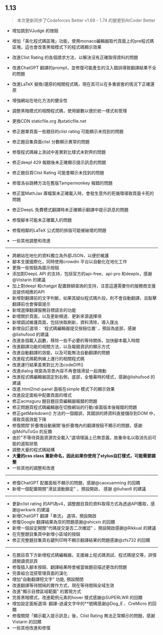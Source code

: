 ## 1.13

> 本次更新同步了Codeforces Better v1.68 - 1.74 的變更到AtCoder Better

- 增加跳到VJudge 的按鈕

- 增加「美化程式碼區塊」功能，使用monaco編輯器取代頁面上的pre程式碼區塊，這也會改善黑暗模式下的程式碼顯示效果

- 改進Clist Rating 的各個請求方法，以解決沒有正確取得資料的問題

- 改進ChatGPT 翻譯的prompt，並修復可能產生的注入錯誤導致翻譯結果不全的問題

- 改進LaTeX 替換/還原的相關程式碼，現在其可以在多重嵌套的情況下正確還原

- 增強網站在地化方法的健全性

- 調整黑暗模式的相關程式碼，使用變數以便於統一樣式和管理

- 更換CDN staticfile.org 為staticfile.net

- 修正題單頁面一些題目的clist rating 可能顯示未找到的問題

- 修正題目集頁面clist 分數顯示異常的問題

- 修復程式碼線上測試中差異對比樣式未對齊的問題

- 修正deepl 429 報錯後未正確顯示提示訊息的問題

- 修正題目頁Clist Rating 可能會顯示未找到的問題

- 修復洛谷跳轉方法在舊版Tampermonkey 報錯的問題

- 修正當MathJax 庫檔案未正確載入時，會發生意外的死循環導致頁面卡死的問題

- 修正DeepL 免費模式翻譯時未正確顯示翻譯中提示訊息的問題

- 修復腳本可能未正確載入的問題

- 修復相鄰的LaTeX 公式間的排版可能被破壞的問題

- 一些其他調整和改進

***

- 將網站在地化的資料獨立為外部JSON，以便於維護
- 腳本支援國際化，同時使用crowdin 平台以自動化在地化工作
- 更換一些按鈕為圖示按鈕
- 添加對DeepL API 的支持，包括官方的api-free、api-pro 和deeplx，感謝@Vistarin 的建議
- 加上對deepl 和chatgpt 配置餘額查詢的支持，注意這還需要你的服務商支援並提供相應的API
- 新增對翻譯前的文字判斷，如果其疑似程式碼片段，則不會自動翻譯，且點擊翻譯前也會彈窗提示
- 新增選擇翻譯服務目標語言的功能
- 新增關於頁面，以及更新頻道、更新來源選擇項
- 新增調試維護頁面，包括快取刷新，資料清除，導入匯出
- 新增自訂選項： '程式碼編輯器提交按鈕位置' ，預設為底部，感謝@lishufood 的建議
- 改進各個載入函數，移除一些不必要的等待關係，加快腳本載入時間
- 改進翻譯功能的相關方法，以及報錯資訊的顯示方式
- 改進自動翻譯的效能，以及可能無法自動翻譯的問題
- 改進程式碼範例線上運行的相關程式碼
- 改進運行結果差異對比方法codeDiff()
- 改進dialog 視窗為背景內容不再會隨滑鼠一起捲動
- 改進程式碼編輯器固定到右側，底部，全螢幕時的樣式，感謝@lishufood 的建議
- 改進.html2md-panel 面板在simple 模式下的顯示效果
- 改進設定面板中配置頁面的樣式
- 修正acmsguru 題目題目頁編輯器報錯的問題
- 修正問題頁程式碼編輯器在切換網站的行動/桌面版本後報錯的問題
- 修正getMarkdown() 方法的一個錯誤，其錯誤的將資料直接儲存到DOM 中，導致頁面效能下降
- 修復關閉'折疊塊自動展開'後折疊塊內的翻譯按鈕不顯示的問題，感謝@MoYuToGo 的反饋
- 由於"不等待頁面資源完全載入"選項理論上已無意義，故重命名以取消先前可能的選取狀態
- 調整大量的程式碼結構
- **大量的css class 重新命名，因此如果你使用了stylus自訂樣式，可能需要調整**
- 一些其他的調整和改進

***

- 修復ChatGPT 配置面板不顯示的問題，感謝@caoxuanming 的回饋
- 新增一個配置開關"滑鼠滾動鎖定" ，預設開啟， 感謝 @liuhao6 的建議

***

- 更新clist rating 的API為v4，調整題目頁的資料取得方式為透過API獲取，感謝@wrkwrk 的建議
- 新增ChatGPT 翻譯「串流」 選項，預設開啟
- 修復Google 翻譯結果為空的問題感謝@shicxin 的回饋
- 新增一個設定開關"代碼提交是否二次確認" ，預設開啟感謝@Rikkual 的建議
- 在完整題目集頁中新增小區域的按鈕
- 修正完整題目集頁右鍵列印時不顯示翻譯結果的問題感謝@zfs732 的回饋

***

- 在題目頁下方新增程式碼編輯器，支援線上程式碼測試、程式碼提交等，詳情請閱讀資訊頁
- 修復插入腳本按鈕、翻譯結果時會被當做題目描述更改的問題
- 完善組合混搭管理頁面的漢化
- 增加"自動翻譯短文字" 功能, 預設關閉
- 改進翻譯等待間隔的實作方式，現在等待間隔全域生效
- 改進"顯示目標區域範圍" 的實現方式
- 完善黑暗模式，改進範例元素的hover 樣式感謝@SUPERLWR 的回饋
- 增加設定面板選項: 翻譯-過濾文字中的\*\*號碼感謝@Dog_E 、CreMicro 的回饋
- 修復關閉「顯示載入提示訊息」後，Clist Rating 無法正常顯示的問題，感謝Vistarin 的回饋
- 一些其他改進和修復
